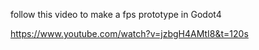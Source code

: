 follow this video to make a fps prototype in Godot4 

https://www.youtube.com/watch?v=jzbgH4AMtI8&t=120s
